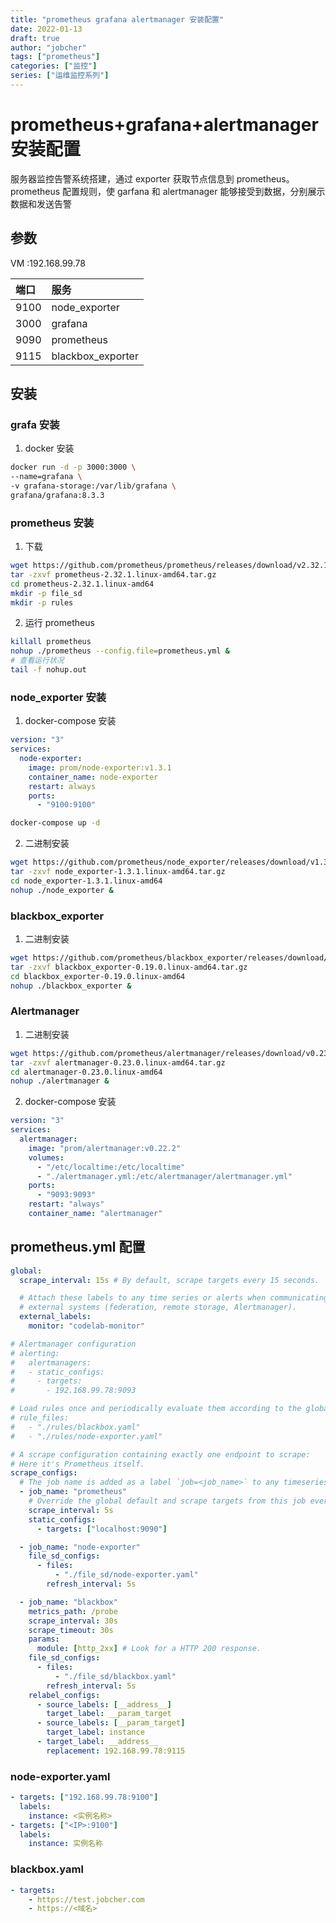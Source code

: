 ```yaml
---
title: "prometheus grafana alertmanager 安装配置"
date: 2022-01-13
draft: true
author: "jobcher"
tags: ["prometheus"]
categories: ["监控"]
series: ["运维监控系列"]
---
```


# prometheus+grafana+alertmanager 安装配置

服务器监控告警系统搭建，通过 exporter 获取节点信息到 prometheus。prometheus 配置规则，使 garfana 和 alertmanager 能够接受到数据，分别展示数据和发送告警

## 参数

VM :192.168.99.78

| 端口 | 服务              |
| :--- | :---------------- |
| 9100 | node_exporter     |
| 3000 | grafana           |
| 9090 | prometheus        |
| 9115 | blackbox_exporter |

## 安装

### grafa 安装

1. docker 安装

```sh
docker run -d -p 3000:3000 \
--name=grafana \
-v grafana-storage:/var/lib/grafana \
grafana/grafana:8.3.3
```

### prometheus 安装

1. 下载

```sh
wget https://github.com/prometheus/prometheus/releases/download/v2.32.1/prometheus-2.32.1.linux-amd64.tar.gz
tar -zxvf prometheus-2.32.1.linux-amd64.tar.gz
cd prometheus-2.32.1.linux-amd64
mkdir -p file_sd
mkdir -p rules
```

2. 运行 prometheus

```sh
killall prometheus
nohup ./prometheus --config.file=prometheus.yml &
# 查看运行状况
tail -f nohup.out
```

### node_exporter 安装

1. docker-compose 安装

```yml
version: "3"
services:
  node-exporter:
    image: prom/node-exporter:v1.3.1
    container_name: node-exporter
    restart: always
    ports:
      - "9100:9100"
```

```sh
docker-compose up -d
```

2. 二进制安装

```sh
wget https://github.com/prometheus/node_exporter/releases/download/v1.3.1/node_exporter-1.3.1.linux-amd64.tar.gz
tar -zxvf node_exporter-1.3.1.linux-amd64.tar.gz
cd node_exporter-1.3.1.linux-amd64
nohup ./node_exporter &
```

### blackbox_exporter

1. 二进制安装

```sh
wget https://github.com/prometheus/blackbox_exporter/releases/download/v0.19.0/blackbox_exporter-0.19.0.linux-amd64.tar.gz
tar -zxvf blackbox_exporter-0.19.0.linux-amd64.tar.gz
cd blackbox_exporter-0.19.0.linux-amd64
nohup ./blackbox_exporter &
```

### Alertmanager

1. 二进制安装

```sh
wget https://github.com/prometheus/alertmanager/releases/download/v0.23.0/alertmanager-0.23.0.linux-amd64.tar.gz
tar -zxvf alertmanager-0.23.0.linux-amd64.tar.gz
cd alertmanager-0.23.0.linux-amd64
nohup ./alertmanager &
```

2. docker-compose 安装

```yaml
version: "3"
services:
  alertmanager:
    image: "prom/alertmanager:v0.22.2"
    volumes:
      - "/etc/localtime:/etc/localtime"
      - "./alertmanager.yml:/etc/alertmanager/alertmanager.yml"
    ports:
      - "9093:9093"
    restart: "always"
    container_name: "alertmanager"
```

## prometheus.yml 配置

```yaml
global:
  scrape_interval: 15s # By default, scrape targets every 15 seconds.

  # Attach these labels to any time series or alerts when communicating with
  # external systems (federation, remote storage, Alertmanager).
  external_labels:
    monitor: "codelab-monitor"

# Alertmanager configuration
# alerting:
#   alertmanagers:
#   - static_configs:
#     - targets:
#       - 192.168.99.78:9093

# Load rules once and periodically evaluate them according to the global 'evaluation_interval'.
# rule_files:
#   - "./rules/blackbox.yaml"
#   - "./rules/node-exporter.yaml"

# A scrape configuration containing exactly one endpoint to scrape:
# Here it's Prometheus itself.
scrape_configs:
  # The job name is added as a label `job=<job_name>` to any timeseries scraped from this config.
  - job_name: "prometheus"
    # Override the global default and scrape targets from this job every 5 seconds.
    scrape_interval: 5s
    static_configs:
      - targets: ["localhost:9090"]

  - job_name: "node-exporter"
    file_sd_configs:
      - files:
          - "./file_sd/node-exporter.yaml"
        refresh_interval: 5s

  - job_name: "blackbox"
    metrics_path: /probe
    scrape_interval: 30s
    scrape_timeout: 30s
    params:
      module: [http_2xx] # Look for a HTTP 200 response.
    file_sd_configs:
      - files:
          - "./file_sd/blackbox.yaml"
        refresh_interval: 5s
    relabel_configs:
      - source_labels: [__address__]
        target_label: __param_target
      - source_labels: [__param_target]
        target_label: instance
      - target_label: __address__
        replacement: 192.168.99.78:9115
```

### node-exporter.yaml

```yaml
- targets: ["192.168.99.78:9100"]
  labels:
    instance: <实例名称>
- targets: ["<IP>:9100"]
  labels:
    instance: 实例名称
```

### blackbox.yaml

```yaml
- targets:
    - https://test.jobcher.com
    - https://<域名>
```

